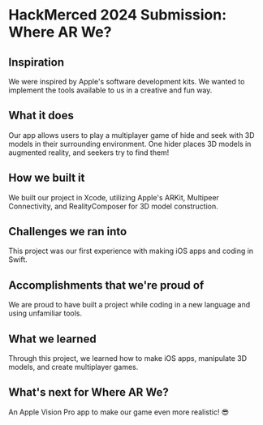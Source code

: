 # HackMerced 2024 Submission: Where AR We?

## Inspiration

We were inspired by Apple's software development kits. We wanted to implement the tools available to us in a creative and fun way.

## What it does

Our app allows users to play a multiplayer game of hide and seek with 3D models in their surrounding environment. One hider places 3D models in augmented reality, and seekers try to find them!

## How we built it

We built our project in Xcode, utilizing Apple's ARKit, Multipeer Connectivity, and RealityComposer for 3D model construction.

## Challenges we ran into

This project was our first experience with making iOS apps and coding in Swift.

## Accomplishments that we're proud of

We are proud to have built a project while coding in a new language and using unfamiliar tools.

## What we learned

Through this project, we learned how to make iOS apps, manipulate 3D models, and create multiplayer games.

## What's next for Where AR We?

An Apple Vision Pro app to make our game even more realistic! 😎